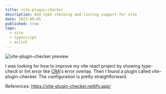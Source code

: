 ```yaml
---
title: vite-plugin-checker
description: Add type checking and linting support for vite
date: 2023-09-05
published: true
tags:
  - vite
  - typescript
  - eslint
---
```


![vite-plugin-checker preview](/images/til/vite-plugin-checker/preview.png)

I was looking for how to improve my vite react project by showing type-check or lint error like [CRA](https://create-react-app.dev)'s error overlay. Then I found a plugin called vite-plugin-checker. The configuration is pretty straightforward.

References: https://vite-plugin-checker.netlify.app/
